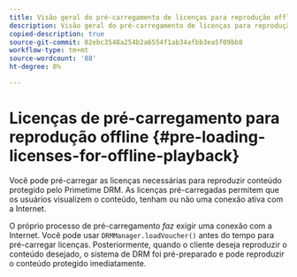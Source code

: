 ```yaml
---
title: Visão geral do pré-carregamento de licenças para reprodução offline
description: Visão geral do pré-carregamento de licenças para reprodução offline
copied-description: true
source-git-commit: 02ebc3548a254b2a6554f1ab34afbb3ea5f09bb8
workflow-type: tm+mt
source-wordcount: '88'
ht-degree: 0%

---
```


# Licenças de pré-carregamento para reprodução offline {#pre-loading-licenses-for-offline-playback}

Você pode pré-carregar as licenças necessárias para reproduzir conteúdo protegido pelo Primetime DRM. As licenças pré-carregadas permitem que os usuários visualizem o conteúdo, tenham ou não uma conexão ativa com a Internet.

O próprio processo de pré-carregamento *faz* exigir uma conexão com a Internet. Você pode usar `DRMManager.loadVoucher()` antes do tempo para pré-carregar licenças. Posteriormente, quando o cliente deseja reproduzir o conteúdo desejado, o sistema de DRM foi pré-preparado e pode reproduzir o conteúdo protegido imediatamente.

